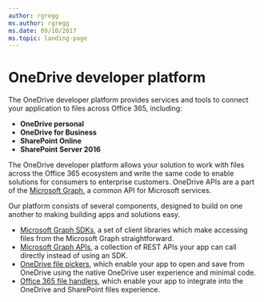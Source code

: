 ```yaml
---
author: rgregg
ms.author: rgregg
ms.date: 09/10/2017
ms.topic: landing-page
---
```

# OneDrive developer platform

The OneDrive developer platform provides services and tools to connect your application to files across Office 365, including:

* **OneDrive personal**
* **OneDrive for Business**
* **SharePoint Online**
* **SharePoint Server 2016**

The OneDrive developer platform allows your solution to work with files across the Office 365 ecosystem and write the same code to enable solutions for consumers to enterprise customers.
OneDrive APIs are a part of the [Microsoft Graph](https://graph.microsoft.com), a common API for Microsoft services.

Our platform consists of several components, designed to build on one another to making building apps and solutions easy.

* [Microsoft Graph SDKs](https://developer.microsoft.com/graph/code-samples-and-sdks), a set of client libraries which make accessing files from the Microsoft Graph straightforward.
* [Microsoft Graph APIs](https://developer.microsoft.com/graph/docs/concepts/overview), a collection of REST APIs your app can call directly instead of using an SDK.
* [OneDrive file pickers](controls/index.md), which enable your app to open and save from OneDrive using the native OneDrive user experience and minimal code.
* [Office 365 file handlers](file-handlers/index.md), which enable your app to integrate into the OneDrive and SharePoint files experience.



